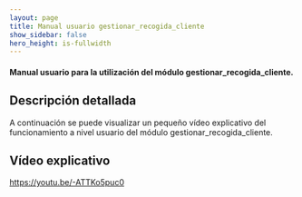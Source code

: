 ```yaml
---
layout: page
title: Manual usuario gestionar_recogida_cliente
show_sidebar: false
hero_height: is-fullwidth
---
```


#### Manual usuario para la utilización del módulo gestionar_recogida_cliente.

## Descripción detallada

A continuación se puede visualizar un pequeño vídeo explicativo del funcionamiento a nivel usuario del módulo gestionar_recogida_cliente.

## Vídeo explicativo

https://youtu.be/-ATTKo5puc0